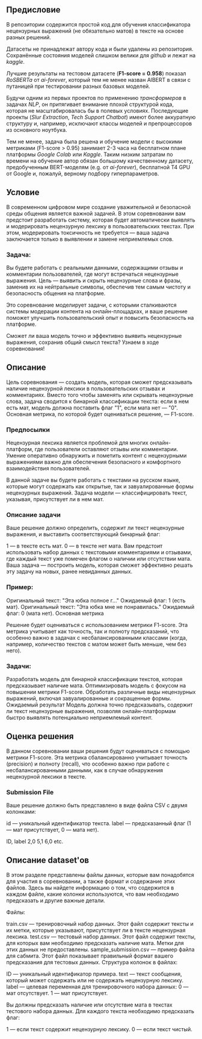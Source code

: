 ## Предисловие

В репозитории содержится простой код для обучения классификатора нецензурных выражений (не обязательно матов) 
в тексте на основе разных решений.

Датасеты не принадлежат автору кода и были удалены из репозитория. Сохранённые состояния моделей слишком велики для 
*github* и лежат на *kaggle*.

Лучшие результаты на тестовом датасете (**F1-score = 0.958**) показал *RoSBERTa* от *ai-forever*, который тем не менее
назван AlBERT в связи с путаницей при тестировании разных базовых моделей.

Будучи одним из первых проектов по применению *трансформеров* в задачах *NLP*, он притягивает внимание плохой структурой кода, которая не
масштабировалась бы в полевых условиях. Последующие проекты (*Slur Extraction*, *Tech Support Chatbot*) имеют 
более аккуратную структуру и, например, исключают классы моделей и препроцессоров из основного ноутбука.

Тем не менее, задача была решена и обучение модели с высокими метриками (F1-score > 0.95) занимает 2-3 часа
на бесплатном плане платформы *Google Colab* или *Kaggle*. Таким низким затратам по времени на обучение автор обязан
большому качественному датасету, предобученным BERT-моделям (e.g. от *ai-forever*), бесплатной T4 GPU от Google и,
пожалуй, верному подбору гиперпараметров.

## Условие

В современном цифровом мире создание уважительной и безопасной среды общения является важной задачей. В этом соревновании вам предстоит разработать систему, которая будет автоматически выявлять и модерировать нецензурную лексику в пользовательских текстах. При этом, модерировать токсичность не требуется — ваша задача заключается только в выявлении и замене неприемлемых слов.

### Задача:
Вы будете работать с реальными данными, содержащими отзывы и комментарии пользователей, где могут встречаться нецензурные выражения. Цель — выявить и скрыть нецензурные слова и фразы, заменив их на нейтральные символы, обеспечив тем самым чистоту и безопасность общения на платформе.

Это соревнование моделирует задачи, с которыми сталкиваются системы модерации контента на онлайн-площадках, и ваше решение поможет улучшить пользовательский опыт и повысить безопасность на платформе.

Сможет ли ваша модель точно и эффективно выявить нецензурные выражения, сохранив общий смысл текста? Узнаем в ходе соревнования!

## Описание

Цель соревнования — создать модель, которая сможет предсказывать наличие нецензурной лексики в пользовательских отзывах и комментариях. Вместо того чтобы заменять или скрывать нецензурные слова, задача сводится к бинарной классификации текста: если в нем есть мат, модель должна поставить флаг "1", если мата нет — "0". Основная метрика, по которой будет оцениваться решение, — F1-score.

### Предпосылки

Нецензурная лексика является проблемой для многих онлайн-платформ, где пользователи оставляют отзывы или комментарии. Умение оперативно обнаружить и пометить контент с нецензурными выражениями важно для обеспечения безопасного и комфортного взаимодействия пользователей.

В данной задаче вы будете работать с текстами на русском языке, которые могут содержать как открытые, так и завуалированные формы нецензурных выражений. Задача модели — классифицировать текст, указывая, присутствует ли в нем мат.

### Описание задачи

Ваше решение должно определить, содержит ли текст нецензурные выражения, и выставить соответствующий бинарный флаг:

1 — в тексте есть мат.
0 — в тексте нет мата.
Вам предстоит использовать набор данных с текстовыми комментариями и отзывами, где каждый текст уже помечен флагом о наличии или отсутствии мата. Ваша задача — построить модель, которая сможет эффективно решать эту задачу на новых, ранее невиданных данных.

### Пример:

Оригинальный текст: "Эта юбка полное г…"
Ожидаемый флаг: 1 (есть мат).
Оригинальный текст: "Эта юбка мне не понравилась."
Ожидаемый флаг: 0 (мата нет).
Основная метрика

Решение будет оцениваться с использованием метрики F1-score. Эта метрика учитывает как точность, так и полноту предсказаний, что особенно важно в задачах с несбалансированными классами (когда, например, количество текстов с матом может быть меньше, чем без него).

### Задачи:

Разработать модель для бинарной классификации текстов, которая предсказывает наличие мата.
Оптимизировать модель с фокусом на повышении метрики F1-score.
Обработать различные виды нецензурных выражений, включая завуалированные и сокращенные формы.
Ожидаемый результат
Модель должна точно предсказывать, содержит ли текст нецензурные выражения, позволяя онлайн-платформам быстро выявлять потенциально неприемлемый контент.

## Оценка решения

В данном соревновании ваши решения будут оцениваться с помощью метрики F1-score. Эта метрика сбалансированно учитывает точность (precision) и полноту (recall), что особенно важно при работе с несбалансированными данными, как в случае обнаружения нецензурной лексики в тексте.

### Submission File
Ваше решение должно быть представлено в виде файла CSV с двумя колонками:

id — уникальный идентификатор текста.
label — предсказанный флаг (1 — мат присутствует, 0 — мата нет).

ID, label
2,0
5,1
6,0
etc.

## Описание dataset'ов

В этом разделе представлены файлы данных, которые вам понадобятся для участия в соревновании, а также формат и содержание этих файлов. Здесь вы найдете информацию о том, что содержится в каждом файле, какие колонки используются, что вам необходимо предсказать и другие важные детали.

Файлы:

train.csv — тренировочный набор данных. Этот файл содержит тексты и их метки, которые указывают, присутствует ли в тексте нецензурная лексика.
test.csv — тестовый набор данных. Этот файл содержит тексты, для которых вам необходимо предсказать наличие мата. Метки для этих данных не предоставлены.
sample_submission.csv — пример файла для сабмита. Этот файл показывает правильный формат вашего предсказания для тестовых данных.
Структура колонок в файлах:

ID — уникальный идентификатор примера.
text — текст сообщения, который может содержать или не содержать нецензурную лексику.
label — целевая переменная для тренировочного набора данных:
0 — мат отсутствует.
1 — мат присутствует.

Вы должны предсказать наличие или отсутствие мата в текстах тестового набора данных. Для каждого текста необходимо предсказать флаг:

1 — если текст содержит нецензурную лексику.
0 — если текст чистый.
